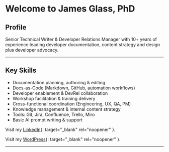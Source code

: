 # Welcome to James Glass, PhD

## Profile
Senior Technical Writer & Developer Relations Manager with 10+ years of experience leading developer documentation, content strategy and design plus developer advocacy. 

---

## Key Skills
- Documentation planning, authoring & editing  
- Docs-as-Code (Markdown, GitHub, automation workflows)  
- Developer enablement & DevRel collaboration  
- Workshop facilitation & training delivery  
- Cross-functional coordination (Engineering, UX, QA, PM)  
- Knowledge management & internal content strategy  
- Tools: Git, Jira, Confluence, Trello, Miro  
- Basic AI prompt writing & support  

Visit my [LinkedIn](https://www.linkedin.com/in/james-glass-phd-206b7b3/){: target="_blank" rel="noopener" }.

Visit my [WordPress](https://thewritingtimesblog.wordpress.com){: target="_blank" rel="noopener" }.

---





